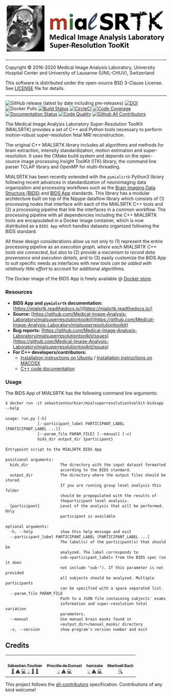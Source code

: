 # ![MIALSRTK logo](https://raw.githubusercontent.com/Medical-Image-Analysis-Laboratory/mialsuperresolutiontoolkit/dev-pgd-hk/documentation/images/mialsrtk-logo.png)
---

Copyright © 2016-2020 Medical Image Analysis Laboratory, University Hospital Center and University of Lausanne (UNIL-CHUV), Switzerland 

This software is distributed under the open-source BSD 3-Clause License. See [LICENSE](LICENSE.txt) file for details.

---
![GitHub release (latest by date including pre-releases)](https://img.shields.io/github/v/release/Medical-Image-Analysis-Laboratory/mialsuperresolutiontoolkit?include_prereleases) [![DOI](https://zenodo.org/badge/85210898.svg)](https://zenodo.org/badge/latestdoi/85210898) ![Docker Pulls](https://img.shields.io/docker/pulls/sebastientourbier/mialsuperresolutiontoolkit) [![Build Status](https://travis-ci.com/Medical-Image-Analysis-Laboratory/mialsuperresolutiontoolkit.svg?branch=master)](https://travis-ci.com/Medical-Image-Analysis-Laboratory/mialsuperresolutiontoolkit) [![CircleCI](https://circleci.com/gh/Medical-Image-Analysis-Laboratory/mialsuperresolutiontoolkit.svg?style=shield)](https://app.circleci.com/pipelines/github/Medical-Image-Analysis-Laboratory/mialsuperresolutiontoolkit) [![Code Coverage](https://app.codacy.com/project/badge/Coverage/a27593d6fae7436eb2cd65b80f3342c3)](https://www.codacy.com/gh/Medical-Image-Analysis-Laboratory/mialsuperresolutiontoolkit?utm_source=github.com&utm_medium=referral&utm_content=Medical-Image-Analysis-Laboratory/mialsuperresolutiontoolkit&utm_campaign=Badge_Coverage) [![Documentation Status](https://readthedocs.org/projects/mialsrtk/badge/?version=latest)](https://mialsrtk.readthedocs.io/en/latest/?badge=latest) [![Code Quality](https://app.codacy.com/project/badge/Grade/a27593d6fae7436eb2cd65b80f3342c3)](https://www.codacy.com/gh/Medical-Image-Analysis-Laboratory/mialsuperresolutiontoolkit?utm_source=github.com&amp;utm_medium=referral&amp;utm_content=Medical-Image-Analysis-Laboratory/mialsuperresolutiontoolkit&amp;utm_campaign=Badge_Grade) [![Github All Contributors](https://img.shields.io/github/all-contributors/Medical-Image-Analysis-Laboratory/mialsuperresolutiontoolkit)](#credits-) 

The Medical Image Analysis Laboratory Super-Resolution ToolKit (MIALSRTK) provides a set of C++ and Python tools necessary to perform motion-robust super-resolution fetal MRI reconstruction. 

The original C++ MIALSRTK library includes all algorithms and methods for brain extraction, intensity standardization, motion estimation and super-resolution. It uses the CMake build system and depends on the open-source image processing Insight ToolKit (ITK) library, the command line parser TCLAP library and OpenMP for multi-threading.

MIALSRTK has been recently extended with the `pymialsrtk` Python3 library following recent advances in standardization of neuroimaging data organization and processing workflows such as the [Brain Imaging Data Structure (BIDS)](https://bids.neuroimaging.io/) and [BIDS App](https://bids-apps.neuroimaging.io/) standards. This library has a modular architecture built on top of the Nipype dataflow library which consists of (1) processing nodes that interface with each of the MIALSRTK C++ tools and (2) a processing pipeline that link the interfaces in a common workflow. The processing pipeline with all dependencies including the C++ MIALSRTK tools are encapsulated in a Docker image container, which is now distributed as a `BIDS App` which handles datasets organized following the BIDS standard. 

All these design considerations allow us not only to (1) represent the entire processing pipeline as an *execution graph, where each MIALSRTK C++ tools are connected*, but also to (2) provide a *mecanism to record data provenance and execution details*, and to (3) easily customize the BIDS App to suit specific needs as interfaces with *new tools can be added with relatively little effort* to account for additional algorithms.

The Docker image of the BIDS App is freely available @ [Docker store](https://store.docker.com/community/images/sebastientourbier/mialsuperresolutiontoolkit-bidsapp).  

### Resources

*   **BIDS App and `pymialsrtk` documentation:** [https://mialsrtk.readthedocs.io/](https://mialsrtk.readthedocs.io/)
*   **Source:** [https://github.com/Medical-Image-Analysis-Laboratory/mialsuperresolutiontoolkit](https://github.com/Medical-Image-Analysis-Laboratory/mialsuperresolutiontoolkit)
*   **Bug reports:** [https://github.com/Medical-Image-Analysis-Laboratory/mialsuperresolutiontoolkit/issues](https://github.com/Medical-Image-Analysis-Laboratory/mialsuperresolutiontoolkit/issues)
*   **For C++ developers/contributors:** 
    *   [Installation instructions on Ubuntu](https://github.com/sebastientourbier/mialsuperresolutiontoolkit/blob/master/documentation/devguide_ubuntu.md) / [Installation instructions on MACOSX](https://github.com/sebastientourbier/mialsuperresolutiontoolkit/blob/master/documentation/devguide_mac.md)
    *   [C++ code documentation](https://htmlpreview.github.io/?https://github.com/sebastientourbier/mialsuperresolutiontoolkit/blob/master/documentation/doxygen_html/index.html)

### Usage

The BIDS App of MIALSRTK has the following command line arguments:

    $ docker run -it sebastientourbier/mialsuperresolutiontoolkit-bidsapp --help

    usage: run.py [-h]
                  [--participant_label PARTICIPANT_LABEL [PARTICIPANT_LABEL ...]]
                  [--param_file PARAM_FILE] [--manual] [-v]
                  bids_dir output_dir {participant}

    Entrypoint script to the MIALSRTK BIDS App

    positional arguments:
      bids_dir              The directory with the input dataset formatted
                            according to the BIDS standard.
      output_dir            The directory where the output files should be stored.
                            If you are running group level analysis this folder
                            should be prepopulated with the results of
                            theparticipant level analysis.
      {participant}         Level of the analysis that will be performed. Only
                            participant is available

    optional arguments:
      -h, --help            show this help message and exit
      --participant_label PARTICIPANT_LABEL [PARTICIPANT_LABEL ...]
                            The label(s) of the participant(s) that should be
                            analyzed. The label corresponds to
                            sub-<participant_label> from the BIDS spec (so it does
                            not include "sub-"). If this parameter is not provided
                            all subjects should be analyzed. Multiple participants
                            can be specified with a space separated list.
      --param_file PARAM_FILE
                            Path to a JSON file containing subjects' exams
                            information and super-resolution total variation
                            parameters.
      --manual              Use manual brain masks found in
                            <output_dir>/manual_masks/ directory
      -v, --version         show program's version number and exit

## Credits 

<!-- ALL-CONTRIBUTORS-LIST:START - Do not remove or modify this section -->
<!-- prettier-ignore-start -->
<!-- markdownlint-disable -->
<table>
  <tr>
    <td align="center"><a href="https://github.com/sebastientourbier"><img src="https://avatars3.githubusercontent.com/u/22279770?v=4" width="100px;" alt=""/><br /><sub><b>Sébastien Tourbier</b></sub></a><br /><a href="#design-sebastientourbier" title="Design">🎨</a> <a href="https://github.com/Medical-Image-Analysis-Laboratory/mialsuperresolutiontoolkit/commits?author=sebastientourbier" title="Tests">⚠️</a> <a href="https://github.com/Medical-Image-Analysis-Laboratory/mialsuperresolutiontoolkit/commits?author=sebastientourbier" title="Code">💻</a> <a href="#example-sebastientourbier" title="Examples">💡</a> <a href="https://github.com/Medical-Image-Analysis-Laboratory/mialsuperresolutiontoolkit/commits?author=sebastientourbier" title="Documentation">📖</a> <a href="https://github.com/Medical-Image-Analysis-Laboratory/mialsuperresolutiontoolkit/pulls?q=is%3Apr+reviewed-by%3Asebastientourbier" title="Reviewed Pull Requests">👀</a></td>
    <td align="center"><a href="https://github.com/pdedumast"><img src="https://avatars2.githubusercontent.com/u/19345763?v=4" width="100px;" alt=""/><br /><sub><b>Priscille de Dumast</b></sub></a><br /><a href="#example-pdedumast" title="Examples">💡</a> <a href="https://github.com/Medical-Image-Analysis-Laboratory/mialsuperresolutiontoolkit/commits?author=pdedumast" title="Tests">⚠️</a> <a href="https://github.com/Medical-Image-Analysis-Laboratory/mialsuperresolutiontoolkit/commits?author=pdedumast" title="Code">💻</a></td>
    <td align="center"><a href="https://github.com/hamzake"><img src="https://avatars2.githubusercontent.com/u/27707790?v=4" width="100px;" alt=""/><br /><sub><b>hamzake</b></sub></a><br /><a href="#example-hamzake" title="Examples">💡</a> <a href="https://github.com/Medical-Image-Analysis-Laboratory/mialsuperresolutiontoolkit/commits?author=hamzake" title="Tests">⚠️</a> <a href="https://github.com/Medical-Image-Analysis-Laboratory/mialsuperresolutiontoolkit/commits?author=hamzake" title="Code">💻</a></td>
    <td align="center"><a href="https://github.com/meribach"><img src="https://avatars3.githubusercontent.com/u/2786897?v=4" width="100px;" alt=""/><br /><sub><b>Meritxell Bach</b></sub></a><br /><a href="#fundingFinding-meribach" title="Funding Finding">🔍</a></td>
  </tr>
</table>

<!-- markdownlint-enable -->
<!-- prettier-ignore-end -->
<!-- ALL-CONTRIBUTORS-LIST:END -->

This project follows the [all-contributors](https://github.com/all-contributors/all-contributors) specification. Contributions of any kind welcome!
